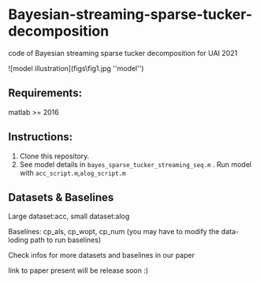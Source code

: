 # Bayesian-streaming-sparse-tucker-decomposition
code of Bayesian streaming sparse tucker decomposition for UAI 2021

![model illustration](figs\fig1.jpg ''model'')


## Requirements:
matlab >= 2016

## Instructions:
1. Clone this repository.
2. See model details in `bayes_sparse_tucker_streaming_seq.m` .  Run model with `acc_script.m`,`alog_script.m`

## Datasets & Baselines
Large dataset:acc, small dataset:alog

Baselines: cp_als, cp_wopt, cp_num (you may have to modify the data-loding path to run baselines)

Check infos for more datasets and baselines in our paper

link to paper present will be release soon :)
